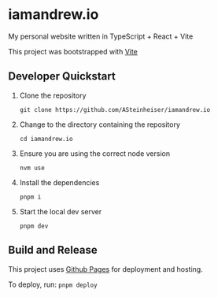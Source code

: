 # iamandrew.io

My personal website written in TypeScript + React + Vite

This project was bootstrapped with [Vite](https://vite.dev/)

## Developer Quickstart

1. Clone the repository

    `git clone https://github.com/ASteinheiser/iamandrew.io`

1. Change to the directory containing the repository

    `cd iamandrew.io`

1. Ensure you are using the correct node version

    `nvm use`

1. Install the dependencies

    `pnpm i`

1. Start the local dev server

    `pnpm dev`

## Build and Release

This project uses [Github Pages](https://pages.github.com/) for deployment and hosting.

To deploy, run: `pnpm deploy`
